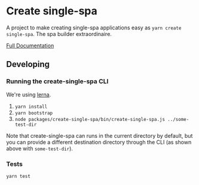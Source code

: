 # Create single-spa

A project to make creating single-spa applications easy as `yarn create single-spa`. The spa builder extraordinaire.

[Full Documentation](https://single-spa.js.org/docs/create-single-spa)

## Developing

### Running the create-single-spa CLI

We're using [lerna](https://lerna.js.org/).

1. `yarn install`
2. `yarn bootstrap`
3. `node packages/create-single-spa/bin/create-single-spa.js ../some-test-dir`

Note that create-single-spa can runs in the current directory by default, but you can provide a different destination directory through the CLI (as shown above with `some-test-dir`).

### Tests

`yarn test`
